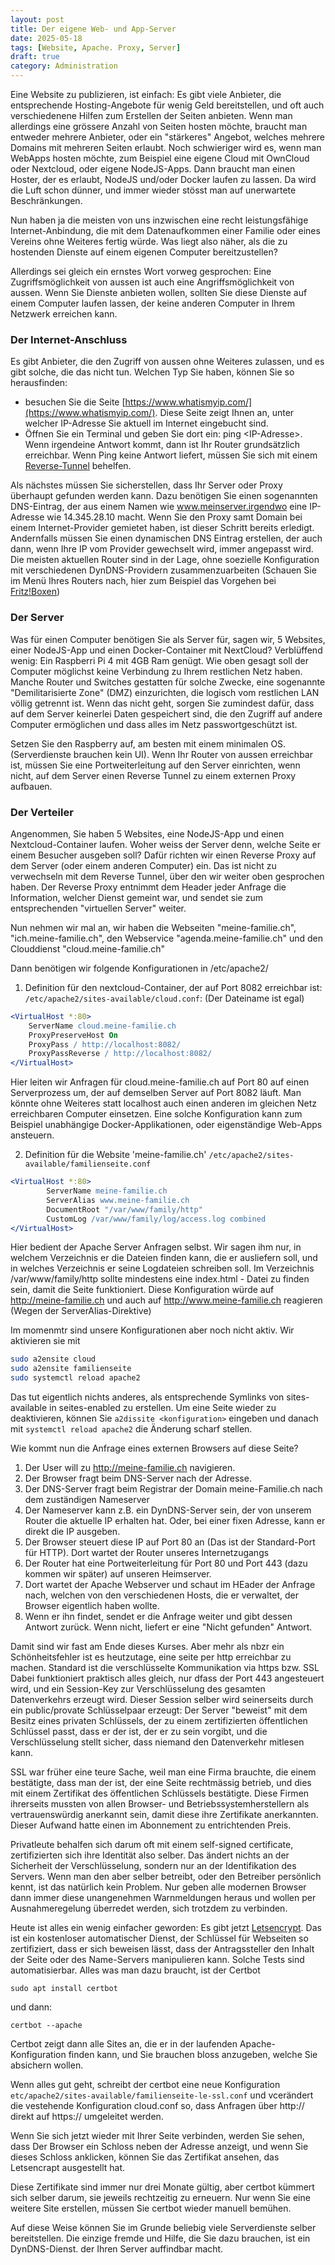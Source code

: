 ```yaml
---
layout: post
title: Der eigene Web- und App-Server
date: 2025-05-18
tags: [Website, Apache. Proxy, Server]
draft: true
category: Administration
---
```

Eine Website zu publizieren, ist einfach: Es gibt viele Anbieter, die entsprechende Hosting-Angebote für wenig Geld bereitstellen, und oft auch verschiedenene Hilfen zum Erstellen der Seiten anbieten. Wenn man allerdings eine grössere Anzahl von Seiten hosten möchte, braucht man entweder mehrere Anbieter, oder ein "stärkeres" Angebot, welches mehrere Domains mit mehreren Seiten erlaubt.
Noch schwieriger wird es, wenn man WebApps hosten möchte, zum Beispiel eine eigene Cloud mit OwnCloud oder Nextcloud, oder eigene NodeJS-Apps. Dann braucht man einen Hoster, der es erlaubt, NodeJS und/oder Docker laufen zu lassen. Da wird die Luft schon dünner, und immer wieder stösst man auf unerwartete Beschränkungen.

Nun haben ja die meisten von uns inzwischen eine recht leistungsfähige Internet-Anbindung, die mit dem Datenaufkommen einer Familie oder eines Vereins ohne Weiteres fertig würde.  Was liegt also näher, als die zu hostenden Dienste auf einem eigenen Computer bereitzustellen?

Allerdings sei gleich ein ernstes Wort vorweg gesprochen: Eine Zugriffsmöglichkeit von aussen ist auch eine Angriffsmöglichkeit von aussen. Wenn Sie Dienste anbieten wollen, sollten Sie diese Dienste auf einem Computer laufen lassen, der keine anderen Computer in Ihrem Netzwerk erreichen kann.

### Der Internet-Anschluss

Es gibt Anbieter, die den Zugriff von aussen ohne Weiteres zulassen, und es gibt solche, die das nicht tun. Welchen Typ Sie haben, können Sie so herausfinden:

* besuchen Sie die Seite [https://www.whatismyip.com/](https://www.whatismyip.com/). Diese Seite zeigt Ihnen an, unter welcher IP-Adresse Sie aktuell im Internet eingebucht sind.
* Öffnen Sie ein Terminal und geben Sie dort ein: ping &lt;IP-Adresse&gt;. Wenn irgendeine Antwort kommt, dann ist Ihr Router grundsätzlich erreichbar. Wenn Ping keine Antwort liefert, müssen Sie sich mit einem  [Reverse-Tunnel](/2025/05/reverse-tunnel) behelfen.

Als nächstes müssen Sie sicherstellen, dass Ihr Server oder Proxy überhaupt gefunden werden kann. Dazu benötigen Sie einen sogenannten DNS-Eintrag, der aus einem Namen wie www.meinserver.irgendwo eine IP-Adresse wie 14.345.28.10 macht. Wenn Sie den Proxy samt Domain bei einem Internet-Provider gemietet haben, ist dieser Schritt bereits erledigt. Andernfalls müssen Sie einen dynamischen DNS Eintrag erstellen, der auch dann, wenn Ihre IP vom Provider gewechselt wird, immer angepasst wird. Die meisten aktuellen Router sind in der Lage, ohne soezielle Konfiguration mit verschiedenen DynDNS-Providern zusammenzuarbeiten (Schauen Sie im Menü Ihres Routers nach, hier zum Beispiel das Vorgehen bei [Fritz!Boxen](https://fritz.com/service/wissensdatenbank/dok/FRITZ-Box-7590/30_Dynamic-DNS-in-FRITZ-Box-einrichten/))

### Der Server

Was für einen Computer benötigen Sie als Server für, sagen wir, 5 Websites, einer NodeJS-App und einen Docker-Container mit NextCloud?
Verblüffend wenig: Ein Raspberri Pi 4 mit 4GB Ram genügt. Wie oben gesagt soll der Computer möglichst keine Verbindung zu Ihrem restlichen Netz haben. Manche Router und Switches gestatten für solche Zwecke, eine sogenannte "Demilitarisierte Zone" (DMZ) einzurichten, die logisch vom restlichen LAN völlig getrennt ist. Wenn das nicht geht, sorgen Sie zumindest dafür, dass auf dem Server keinerlei Daten gespeichert sind, die den Zugriff auf andere Computer ermöglichen und dass alles im Netz passwortgeschützt ist.

Setzen Sie den Raspberry auf, am besten mit einem minimalen OS. (Serverdienste brauchen kein UI). Wenn Ihr Router von aussen erreichbar ist, müssen Sie eine Portweiterleitung auf den Server einrichten, wenn nicht, auf dem Server einen Reverse Tunnel zu einem externen Proxy aufbauen.

### Der Verteiler

Angenommen, Sie haben 5 Websites, eine NodeJS-App und einen Nextcloud-Container laufen. Woher weiss der Server denn, welche Seite er einem Besucher ausgeben soll?
Dafür richten wir einen Reverse Proxy auf dem Server (oder einem anderen Computer) ein. Das ist nicht zu verwechseln mit dem Reverse Tunnel, über den wir weiter oben gesprochen haben. Der Reverse Proxy entnimmt dem Header jeder Anfrage die Information, welcher Dienst gemeint war, und sendet sie zum entsprechenden "virtuellen Server" weiter.

Nun nehmen wir mal an, wir haben die Webseiten "meine-familie.ch", "ich.meine-familie.ch", den Webservice "agenda.meine-familie.ch" und den Clouddienst "cloud.meine-familie.ch"

Dann benötigen wir folgende Konfigurationen in /etc/apache2/

1. Definition für den nextcloud-Container, der auf Port 8082 erreichbar ist: 
`/etc/apache2/sites-available/cloud.conf`:
(Der Dateiname ist egal)

```apache
<VirtualHost *:80>
	ServerName cloud.meine-familie.ch
	ProxyPreserveHost On
	ProxyPass / http://localhost:8082/
	ProxyPassReverse / http://localhost:8082/
</VirtualHost>

```

Hier leiten wir Anfragen für cloud.meine-familie.ch auf Port 80 auf einen Serverprozess um, der auf demselben Server auf Port 8082 läuft. Man könnte ohne Weiteres statt localhost auch einen anderen im gleichen Netz erreichbaren Computer einsetzen. Eine solche Konfiguration kann zum Beispiel unabhängige Docker-Applikationen, oder eigenständige Web-Apps ansteuern.

2. Definition für die Website 'meine-familie.ch'
`/etc/apache2/sites-available/familienseite.conf`

```apache
<VirtualHost *:80>
        ServerName meine-familie.ch
        ServerAlias www.meine-familie.ch
        DocumentRoot "/var/www/family/http"
        CustomLog /var/www/family/log/access.log combined
</VirtualHost>
```
Hier bedient der Apache Server Anfragen selbst. Wir sagen ihm nur, in welchem Verzeichnis er die Dateien finden kann, die er ausliefern soll, und in welches Verzeichnis er seine Logdateien schreiben soll.
Im Verzeichnis /var/www/family/http sollte mindestens eine index.html - Datei zu finden sein, damit die Seite funktioniert. Diese Konfiguration würde auf http://meine-familie.ch und auch auf http://www.meine-familie.ch reagieren (Wegen der ServerAlias-Direktive)

Im momenmtr sind unsere Konfigurationen aber noch nicht aktiv. Wir aktivieren sie mit 

```bash
sudo a2ensite cloud
sudo a2ensite familienseite
sudo systemctl reload apache2
```

Das tut eigentlich nichts anderes, als entsprechende Symlinks von sites-available in seites-enabled zu erstellen. Um eine Seite wieder zu deaktivieren, können Sie `a2dissite <konfiguration>` eingeben und danach mit `systemctl reload apache2` die Änderung scharf stellen.

Wie kommt nun die Anfrage eines externen Browsers auf diese Seite?

1. Der User will zu http://meine-familie.ch navigieren.
2. Der Browser fragt beim DNS-Server nach der Adresse.
3. Der DNS-Server fragt beim Registrar der Domain meine-Familie.ch nach dem zuständigen Nameserver
4. Der Nameserver kann z.B. ein DynDNS-Server sein, der von unserem Router die aktuelle IP erhalten hat. Oder, bei einer fixen Adresse, kann er direkt die IP ausgeben.
5. Der Browser steuert diese IP auf Port 80 an (Das ist der Standard-Port für HTTP). Dort wartet der Router unseres Internetzugangs
6. Der Router hat eine Portweiterleitung für Port 80 und Port 443 (dazu kommen wir später) auf unseren Heimserver.
7. Dort wartet der Apache Webserver und schaut im HEader der Anfrage nach, welchen von den verschiedenen Hosts, die er verwaltet, der Browser eigentlich haben wollte.
8. Wenn er ihn findet, sendet er die Anfrage weiter und  gibt dessen Antwort zurück. Wenn nicht, liefert er eine "Nicht gefunden" Antwort.

Damit sind wir fast am Ende dieses Kurses. Aber mehr als nbzr ein Schönheitsfehler ist es heutzutage, eine seite per http erreichbar zu machen. Standard ist die verschlüsselte Kommunikation via https bzw. SSL
Dabei funktioniert praktisch alles gleich, nur dfass der Port 443 angesteuert wird, und ein Session-Key zur Verschlüsselung des gesamten Datenverkehrs erzeugt wird. Dieser Session selber wird seinerseits durch ein public/provate Schlüsselpaar erzeugt: Der Server "beweist" mit dem Besitz eines privaten Schlüssels, der zu einem zertifizierten öffentlichen Schlüssel passt, dass er der ist, der er zu sein vorgibt, und die Verschlüsselung stellt sicher, dass niemand den Datenverkehr mitlesen kann.

SSL war früher eine teure Sache, weil man eine Firma brauchte, die einem bestätigte, dass man der ist, der eine Seite rechtmässig betrieb, und dies mit einem Zertifikat des öffentlichen Schlüssels bestätigte. Diese Firmen ihrerseits mussten von allen Browser- und Betriebssystemherstellern als vertrauenswürdig anerkannt sein, damit diese ihre Zertifikate anerkannten. Dieser Aufwand hatte einen im Abonnement zu entrichtenden Preis.

Privatleute behalfen sich darum oft mit einem self-signed certificate, zertifizierten sich ihre Identität also selber. Das ändert nichts an der Sicherheit der Verschlüsselung, sondern nur an der Identifikation des Servers. Wenn man den aber selber betreibt, oder den Betreiber persönlich kennt, ist das natürlich kein Problem. Nur geben alle modernen Browser dann immer diese unangenehmen Warnmeldungen heraus und wollen per Ausnahmeregelung überredet werden, sich trotzdem zu verbinden.

Heute ist alles ein wenig einfacher geworden: Es gibt jetzt [Letsencrypt](https://letsencrypt.org/).
Das ist ein kostenloser automatischer Dienst, der Schlüssel für Webseiten so zertifiziert, dass er sich beweisen lässt, dass der Antragssteller den Inhalt der Seite oder des Name-Servers manipulieren kann. Solche Tests sind automatisierbar. Alles was man dazu braucht, ist der Certbot

`sudo apt install certbot`

und dann:

`certbot --apache`

Certbot zeigt dann alle Sites an, die er in der laufenden Apache-Konfiguration finden kann, und Sie brauchen bloss anzugeben, welche Sie absichern wollen.

Wenn alles gut geht, schreibt der certbot eine neue Konfiguration `etc/apache2/sites-available/familienseite-le-ssl.conf` und vcerändert die vestehende Konfiguration cloud.conf so, dass Anfragen über http:// direkt auf https:// umgeleitet werden.

Wenn Sie sich jetzt wieder mit Ihrer Seite verbinden, werden Sie sehen, dass Der Browser ein Schloss neben der Adresse anzeigt, und wenn Sie dieses Schloss anklicken, können Sie das Zertifikat ansehen, das Letsencrapt ausgestellt hat.

Diese Zertifikate sind immer nur drei Monate gültig, aber certbot kümmert sich selber darum, sie jeweils rechtzeitig zu erneuern. Nur wenn Sie eine weitere Site erstellen, müssen Sie certbot wieder manuell bemühen.

Auf diese Weise können Sie im Grunde beliebig viele Serverdienste selber bereitstellen. Die einzige fremde und Hilfe, die Sie dazu brauchen, ist ein DynDNS-Dienst. der Ihren Server auffindbar macht.

